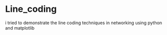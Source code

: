 # Line_coding
i tried to demonstrate the line coding techniques in networking using python and matplotlib
